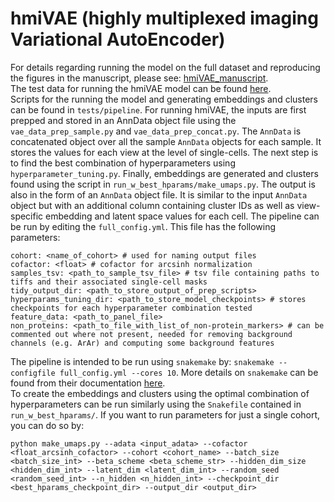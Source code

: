 # hmiVAE (highly multiplexed imaging Variational AutoEncoder)
For details regarding running the model on the full dataset and reproducing the figures in the manuscript, please see: [hmiVAE_manuscript](https://github.com/camlab-bioml/hmiVAE_manuscript/tree/main).  
The test data for running the hmiVAE model can be found [here](https://zenodo.org/records/15346211).  
Scripts for the running the model and generating embeddings and clusters can be found in `tests/pipeline`. For running hmiVAE, the inputs are first prepped and stored in an AnnData object file using the `vae_data_prep_sample.py` and `vae_data_prep_concat.py`. The `AnnData` is concatenated object over all the sample `AnnData` objects for each sample. It stores the values for each view at the level of single-cells. The next step is to find the best combination of hyperparameters using `hyperparameter_tuning.py`. Finally, embeddings are generated and clusters found using the script in `run_w_best_hparams/make_umaps.py`. The output is also in the form of an `AnnData` object file. It is similar to the input `AnnData` object but with an additional column containing cluster IDs as well as view-specific embedding and latent space values for each cell.
The pipeline can be run by editing the `full_config.yml`. This file has the following parameters:  
```
cohort: <name_of_cohort> # used for naming output files  
cofactor: <float> # cofactor for arcsinh normalization
samples_tsv: <path_to_sample_tsv_file> # tsv file containing paths to tiffs and their associated single-cell masks
tidy_output_dir: <path_to_store_output_of_prep_scripts>
hyperparams_tuning_dir: <path_to_store_model_checkpoints> # stores checkpoints for each hyperparameter combination tested
feature_data: <path_to_panel_file>  
non_proteins: <path_to_file_with_list_of_non-protein_markers> # can be commented out where not present, needed for removing background channels (e.g. ArAr) and computing some background features
```
The pipeline is intended to be run using `snakemake` by: `snakemake --configfile full_config.yml --cores 10`. More details on `snakemake` can be found from their documentation [here](https://snakemake.readthedocs.io/en/stable/).  
To create the embeddings and clusters using the optimal combination of hyperparameters can be run similarly using the `Snakefile` contained in `run_w_best_hparams/`. If you want to run parameters for just a single cohort, you can do so by:
```
python make_umaps.py --adata <input_adata> --cofactor <float_arcsinh_cofactor> --cohort <cohort_name> --batch_size <batch_size_int> --beta_scheme <beta_scheme_str> --hidden_dim_size <hidden_dim_int> --latent_dim <latent_dim_int> --random_seed <random_seed_int> --n_hidden <n_hidden_int> --checkpoint_dir <best_hparams_checkpoint_dir> --output_dir <output_dir>
```


